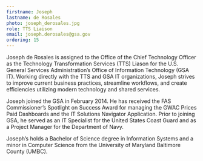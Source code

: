 ```yaml
---
firstname: Joseph
lastname: de Rosales
photo: joseph_derosales.jpg
role: TTS Liaison
email: joseph.derosales@gsa.gov
ordering: 15
---
```


Joseph de Rosales is assigned to the Office of the Chief Technology Officer as the Technology Transformation Services (TTS) Liason for the U.S. General Services Administration’s Office of Information Technology (GSA IT). Working directly with the TTS and GSA IT organizations, Joseph strives to improve current business practices, streamline workflows, and create efficiencies utilizing modern technology and shared services.

Joseph joined the GSA in February 2014. He has received the FAS Commissioner’s Spotlight on Success Award for managing the GWAC Prices Paid Dashboards and the IT Solutions Navigator Application. Prior to joining GSA, he served as an IT Specialist for the United States Coast Guard and as a Project Manager for the Department of Navy.

Joseph’s holds a Bachelor of Science degree in Information Systems and a minor in Computer Science from the University of Maryland Baltimore County (UMBC).

